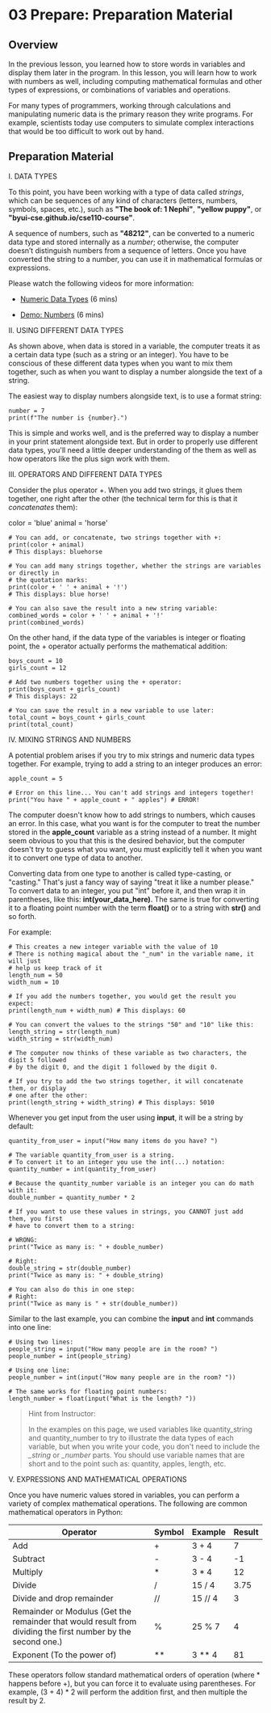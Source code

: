 # 03 Prepare: Preparation Material

## **Overview**

In the previous lesson, you learned how to store words in variables and display them later in the program. In this lesson, you will learn how to work with numbers as well, including computing mathematical formulas and other types of expressions, or combinations of variables and operations.

For many types of programmers, working through calculations and manipulating numeric data is the primary reason they write programs. For example, scientists today use computers to simulate complex interactions that would be too difficult to work out by hand.

## **Preparation Material**

I. DATA TYPES

To this point, you have been working with a type of data called *strings*, which can be sequences of any kind of characters (letters, numbers, symbols, spaces, etc.), such as **"The book of: 1 Nephi"**, **"yellow puppy"**, or **"byui-cse.github.io/cse110-course"**.

A sequence of numbers, such as **"48212"**, can be converted to a numeric data type and stored internally as a *number*; otherwise, the computer doesn’t distinguish numbers from a sequence of letters. Once you have converted the string to a number, you can use it in mathematical formulas or expressions.

Please watch the following videos for more information:

- [Numeric Data Types](https://www.youtube.com/watch?v=5yhn0MFLcu8&list=PLlrxD0HtieHhS8VzuMCfQD4uJ9yne1mE6&index=13) (6 mins)

- [Demo: Numbers](https://www.youtube.com/watch?v=T1j2tfZK7OI&list=PLlrxD0HtieHhS8VzuMCfQD4uJ9yne1mE6&index=14) (6 mins)

II. USING DIFFERENT DATA TYPES

As shown above, when data is stored in a variable, the computer treats it as a certain data type (such as a string or an integer). You have to be conscious of these different data types when you want to mix them together, such as when you want to display a number alongside the text of a string.

The easiest way to display numbers alongside text, is to use a format string:

    number = 7
    print(f"The number is {number}.")

This is simple and works well, and is the preferred way to display a number in your print statement alongside text. But in order to properly use different data types, you'll need a little deeper understanding of the them as well as how operators like the plus sign work with them.

III. OPERATORS AND DIFFERENT DATA TYPES

Consider the plus operator +. When you add two strings, it glues them together, one right after the other (the technical term for this is that it *concatenates* them):

color = 'blue'
animal = 'horse'

    # You can add, or concatenate, two strings together with +:
    print(color + animal)
    # This displays: bluehorse

    # You can add many strings together, whether the strings are variables or directly in
    # the quotation marks:
    print(color + ' ' + animal + '!')
    # This displays: blue horse!

    # You can also save the result into a new string variable:
    combined_words = color + ' ' + animal + '!'
    print(combined_words)

On the other hand, if the data type of the variables is integer or floating point, the + operator actually performs the mathematical addition:

    boys_count = 10
    girls_count = 12

    # Add two numbers together using the + operator:
    print(boys_count + girls_count)
    # This displays: 22

    # You can save the result in a new variable to use later:
    total_count = boys_count + girls_count
    print(total_count)

IV. MIXING STRINGS AND NUMBERS

A potential problem arises if you try to mix strings and numeric data types together. For example, trying to add a string to an integer produces an error:

    apple_count = 5

    # Error on this line... You can't add strings and integers together!
    print("You have " + apple_count + " apples") # ERROR!

The computer doesn't know how to add strings to numbers, which causes an error. In this case, what you want is for the computer to treat the number stored in the **apple_count** variable as a string instead of a number. It might seem obvious to you that this is the desired behavior, but the computer doesn't try to guess what you want, you must explicitly tell it when you want it to convert one type of data to another.

Converting data from one type to another is called type-casting, or "casting." That's just a fancy way of saying "treat it like a number please." To convert data to an integer, you put "int" before it, and then wrap it in parentheses, like this: **int(your_data_here)**. The same is true for converting it to a floating point number with the term **float()** or to a string with **str()** and so forth.

For example:

    # This creates a new integer variable with the value of 10
    # There is nothing magical about the "_num" in the variable name, it will just
    # help us keep track of it
    length_num = 50
    width_num = 10

    # If you add the numbers together, you would get the result you expect:
    print(length_num + width_num) # This displays: 60

    # You can convert the values to the strings "50" and "10" like this:
    length_string = str(length_num)
    width_string = str(width_num)

    # The computer now thinks of these variable as two characters, the digit 5 followed
    # by the digit 0, and the digit 1 followed by the digit 0.

    # If you try to add the two strings together, it will concatenate them, or display
    # one after the other:
    print(length_string + width_string) # This displays: 5010

Whenever you get input from the user using **input**, it will be a string by default:

    quantity_from_user = input("How many items do you have? ")

    # The variable quantity_from_user is a string.
    # To convert it to an integer you use the int(...) notation:
    quantity_number = int(quantity_from_user)

    # Because the quantity_number variable is an integer you can do math with it:
    double_number = quantity_number * 2

    # If you want to use these values in strings, you CANNOT just add them, you first
    # have to convert them to a string:

    # WRONG:
    print("Twice as many is: " + double_number)

    # Right:
    double_string = str(double_number)
    print("Twice as many is: " + double_string)

    # You can also do this in one step:
    # Right:
    print("Twice as many is " + str(double_number))

Similar to the last example, you can combine the **input** and **int** commands into one line:

    # Using two lines:
    people_string = input("How many people are in the room? ")
    people_number = int(people_string)

    # Using one line:
    people_number = int(input("How many people are in the room? "))

    # The same works for floating point numbers:
    length_number = float(input("What is the length? "))

>Hint from Instructor:
>
>In the examples on this page, we used variables like quantity_string and quantity_number to try to illustrate the data types of each variable, but when you write your code, you don't need to include the *_string* or *_number* parts. You should use variable names that are short and to the point such as: quantity, apples, length, etc.

V. EXPRESSIONS AND MATHEMATICAL OPERATIONS

Once you have numeric values stored in variables, you can perform a variety of complex mathematical operations. The following are common mathematical operators in Python:

|Operator | Symbol | Example  |  Result  |
|---------|--------|----------|----------|
| Add     |   +    |  3 + 4   |    7     |
|Subtract |   -    |  3 - 4   |   -1     |
|Multiply |   *    |  3 * 4   |   12     |
|Divide   |   /    | 15 / 4   |   3.75   |
|Divide and drop remainder|// | 15 // 4  |3|
|Remainder or Modulus (Get the remainder that would result from dividing the first number by the second one.)| % |25 % 7|4|
|Exponent (To the power of)| ** | 3 ** 4 | 81 |

These operators follow standard mathematical orders of operation (where \* happens before +), but you can force it to evaluate using parentheses. For example, (3 + 4) * 2 will perform the addition first, and then multiple the result by 2.
